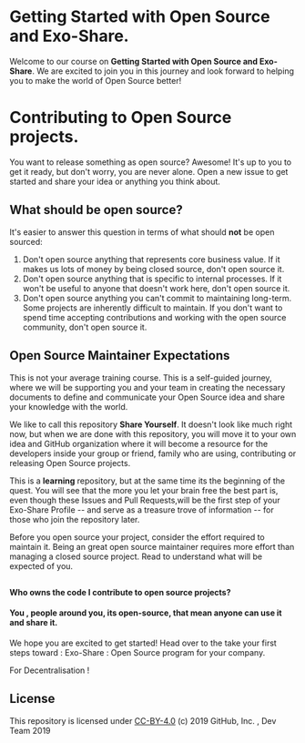 

# Getting Started with Open Source and Exo-Share.

Welcome to our course on **Getting Started with Open Source and Exo-Share**. We are excited to join you in this journey and look forward to helping you to make the world of Open Source better!



# Contributing to Open Source projects.

You want to release something as open source? Awesome! It's up to you to get it ready, but don't worry, you are never alone. Open a new issue to get started and share your idea or anything you think about.






## What should be open source?



It's easier to answer this question in terms of what should **not** be open sourced:

1. Don't open source anything that represents core business value.  If it makes us lots of money by being closed source, don't open source it.
2. Don't open source anything that is specific to internal processes. If it won't be useful to anyone that doesn't work here, don't open source it.
3. Don't open source anything you can't commit to maintaining long-term. Some projects are inherently difficult to maintain. If you don't want to spend time accepting contributions and working with the open source community, don't open source it.

## Open Source Maintainer Expectations



This is not your average training course. This is a self-guided journey, where we will be supporting you and your team in creating the necessary documents to define and communicate your Open Source idea and share your knowledge with the world.

We like to call this repository **Share Yourself**. It doesn't look like much right now, but when we are done with this repository, you will move it to your own idea and GitHub organization where it will become a resource for the developers inside your group or friend, family who are using, contributing or releasing Open Source projects.

This is a **learning** repository, but at the same time its the beginning of the quest. You will see that the more you let your brain free the best part is, even though these Issues and Pull Requests,will be the first step of your Exo-Share Profile -- and serve as a treasure trove of information -- for those who join the repository later.  



Before you open source your project, consider the effort required to maintain it. Being an great open source maintainer requires more effort than managing a closed source project. Read to understand what will be expected of you.



## <FAQ>

#### Who owns the code I contribute to open source projects? 

#### You , people around you, its open-source, that mean anyone can use it and share it.



We hope you are excited to get started! Head over to the take your first steps toward : Exo-Share : Open Source program for your company.

For Decentralisation !


## License

This repository is licensed under [CC-BY-4.0](../LICENSE) (c) 2019 GitHub, Inc. , Dev Team 2019 
